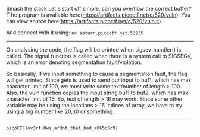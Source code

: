 Smash the stack
Let's start off simple, can you overflow the correct buffer? T
he program is available here(https://artifacts.picoctf.net/c/520/vuln). 
You can view source here(https://artifacts.picoctf.net/c/520/vuln.c). 

And connect with it using:
```nc saturn.picoctf.net 53935```

---

On analysing the code, the flag will be printed when sigsev_handler() is called.
The signal function is called when there is a system call to SIGSEGV, which is an error denoting segmentation fault/violation.

So basically, if we input something to cause a segmentation fault, the flag will get printed.
Since gets is used to send our input to buf1, which has max character limit of 100, we must write some text/number of length > 100.
Also, the vuln function copies the input string buf1 to buf2, which has max character limit of 16. So, text of length > 16 may work.
Since some other variable may be using the locations > 16 indices of array, we have to try using a big number like 20,30 or something.

---

```picoCTF{ov3rfl0ws_ar3nt_that_bad_a065d5d9}```
